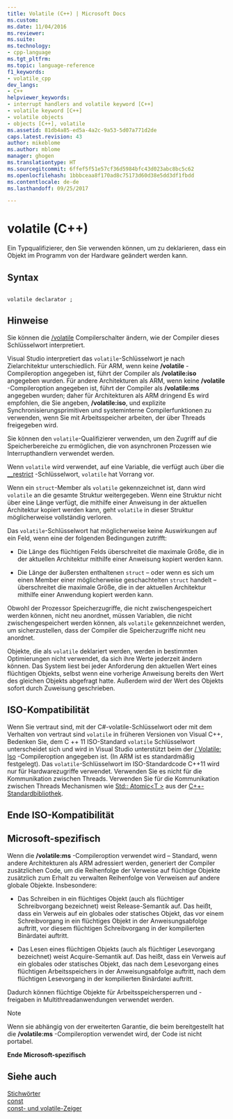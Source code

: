 ```yaml
---
title: Volatile (C++) | Microsoft Docs
ms.custom: 
ms.date: 11/04/2016
ms.reviewer: 
ms.suite: 
ms.technology:
- cpp-language
ms.tgt_pltfrm: 
ms.topic: language-reference
f1_keywords:
- volatile_cpp
dev_langs:
- C++
helpviewer_keywords:
- interrupt handlers and volatile keyword [C++]
- volatile keyword [C++]
- volatile objects
- objects [C++], volatile
ms.assetid: 81db4a85-ed5a-4a2c-9a53-5d07a771d2de
caps.latest.revision: 43
author: mikeblome
ms.author: mblome
manager: ghogen
ms.translationtype: HT
ms.sourcegitcommit: 6ffef5f51e57cf36d5984bfc43d023abc8bc5c62
ms.openlocfilehash: 1bbbceaa8f170ad8c75173d60d38e5dd3df1fbdd
ms.contentlocale: de-de
ms.lasthandoff: 09/25/2017

---
```

# <a name="volatile-c"></a>volatile (C++)
Ein Typqualifizierer, den Sie verwenden können, um zu deklarieren, dass ein Objekt im Programm von der Hardware geändert werden kann.  
  
## <a name="syntax"></a>Syntax  
  
```  
  
volatile declarator ;  
```  
  
## <a name="remarks"></a>Hinweise  
 Sie können die [/volatile](../build/reference/volatile-volatile-keyword-interpretation.md) Compilerschalter ändern, wie der Compiler dieses Schlüsselwort interpretiert.  
  
 Visual Studio interpretiert das `volatile`-Schlüsselwort je nach Zielarchitektur unterschiedlich. Für ARM, wenn keine **/volatile** -Compileroption angegeben ist, führt der Compiler als **/volatile:iso** angegeben wurden. Für andere Architekturen als ARM, wenn keine **/volatile** -Compileroption angegeben ist, führt der Compiler als **/volatile:ms** angegeben wurden; daher für Architekturen als ARM dringend Es wird empfohlen, die Sie angeben, **/volatile:iso**, und explizite Synchronisierungsprimitiven und systeminterne Compilerfunktionen zu verwenden, wenn Sie mit Arbeitsspeicher arbeiten, der über Threads freigegeben wird.  
  
 Sie können den `volatile`-Qualifizierer verwenden, um den Zugriff auf die Speicherbereiche zu ermöglichen, die von asynchronen Prozessen wie Interrupthandlern verwendet werden.  
  
 Wenn `volatile` wird verwendet, auf eine Variable, die verfügt auch über die [__restrict](../cpp/extension-restrict.md) -Schlüsselwort, `volatile` hat Vorrang vor.  
  
 Wenn ein `struct`-Member als `volatile` gekennzeichnet ist, dann wird `volatile` an die gesamte Struktur weitergegeben. Wenn eine Struktur nicht über eine Länge verfügt, die mithilfe einer Anweisung in der aktuellen Architektur kopiert werden kann, geht `volatile` in dieser Struktur möglicherweise vollständig verloren.  
  
 Das `volatile`-Schlüsselwort hat möglicherweise keine Auswirkungen auf ein Feld, wenn eine der folgenden Bedingungen zutrifft:  
  
-   Die Länge des flüchtigen Felds überschreitet die maximale Größe, die in der aktuellen Architektur mithilfe einer Anweisung kopiert werden kann.  
  
-   Die Länge der äußersten enthaltenen `struct` – oder wenn es sich um einen Member einer möglicherweise geschachtelten `struct` handelt – überschreitet die maximale Größe, die in der aktuellen Architektur mithilfe einer Anwendung kopiert werden kann.  
  
 Obwohl der Prozessor Speicherzugriffe, die nicht zwischengespeichert werden können, nicht neu anordnet, müssen Variablen, die nicht zwischengespeichert werden können, als `volatile` gekennzeichnet werden, um sicherzustellen, dass der Compiler die Speicherzugriffe nicht neu anordnet.  
  
 Objekte, die als `volatile` deklariert werden, werden in bestimmten Optimierungen nicht verwendet, da sich ihre Werte jederzeit ändern können.  Das System liest bei jeder Anforderung den aktuellen Wert eines flüchtigen Objekts, selbst wenn eine vorherige Anweisung bereits den Wert des gleichen Objekts abgefragt hatte.  Außerdem wird der Wert des Objekts sofort durch Zuweisung geschrieben.  
  
## <a name="iso-compliant"></a>ISO-Kompatibilität  
 Wenn Sie vertraut sind, mit der C#-volatile-Schlüsselwort oder mit dem Verhalten von vertraut sind `volatile` in früheren Versionen von Visual C++, Bedenken Sie, dem C ++ 11 ISO-Standard `volatile` Schlüsselwort unterscheidet sich und wird in Visual Studio unterstützt beim der [/ Volatile: Iso](../build/reference/volatile-volatile-keyword-interpretation.md) -Compileroption angegeben ist. (In ARM ist es standardmäßig festgelegt). Das `volatile`-Schlüsselwort im ISO-Standardcode C++11 wird nur für Hardwarezugriffe verwendet. Verwenden Sie es nicht für die Kommunikation zwischen Threads. Verwenden Sie für die Kommunikation zwischen Threads Mechanismen wie [Std:: Atomic\<T >](../standard-library/atomic.md) aus der [C++-Standardbibliothek](../standard-library/cpp-standard-library-reference.md).  
  
## <a name="end-of-iso-compliant"></a>Ende ISO-Kompatibilität  
  
## <a name="microsoft-specific"></a>Microsoft-spezifisch  
 Wenn die **/volatile:ms** -Compileroption verwendet wird – Standard, wenn andere Architekturen als ARM adressiert werden, generiert der Compiler zusätzlichen Code, um die Reihenfolge der Verweise auf flüchtige Objekte zusätzlich zum Erhalt zu verwalten Reihenfolge von Verweisen auf andere globale Objekte. Insbesondere:  
  
-   Das Schreiben in ein flüchtiges Objekt (auch als flüchtiger Schreibvorgang bezeichnet) weist Release-Semantik auf. Das heißt, dass ein Verweis auf ein globales oder statisches Objekt, das vor einem Schreibvorgang in ein flüchtiges Objekt in der Anweisungsabfolge auftritt, vor diesem flüchtigen Schreibvorgang in der kompilierten Binärdatei auftritt.  
  
-   Das Lesen eines flüchtigen Objekts (auch als flüchtiger Lesevorgang bezeichnet) weist Acquire-Semantik auf. Das heißt, dass ein Verweis auf ein globales oder statisches Objekt, das nach dem Lesevorgang eines flüchtigen Arbeitsspeichers in der Anweisungsabfolge auftritt, nach dem flüchtigen Lesevorgang in der kompilierten Binärdatei auftritt.  
  
 Dadurch können flüchtige Objekte für Arbeitsspeichersperren und -freigaben in Multithreadanwendungen verwendet werden.  
  
> [!NOTE]
>  Wenn sie abhängig von der erweiterten Garantie, die beim bereitgestellt hat die **/volatile:ms** -Compileroption verwendet wird, der Code ist nicht portabel.  
  
**Ende Microsoft-spezifisch**  
  
## <a name="see-also"></a>Siehe auch  
 [Stichwörter](../cpp/keywords-cpp.md)   
 [const](../cpp/const-cpp.md)   
 [const- und volatile-Zeiger](../cpp/const-and-volatile-pointers.md)
